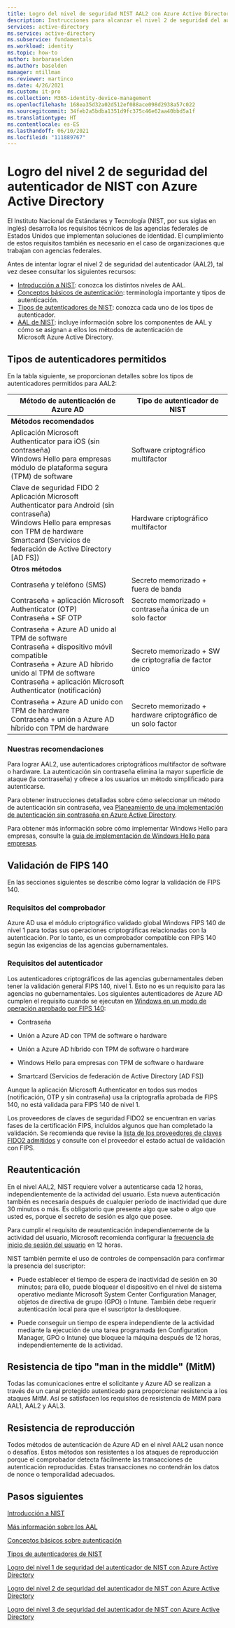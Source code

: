 ```yaml
---
title: Logro del nivel de seguridad NIST AAL2 con Azure Active Directory
description: Instrucciones para alcanzar el nivel 2 de seguridad del autenticador (AAL2) de NIST con Azure Active Directory.
services: active-directory
ms.service: active-directory
ms.subservice: fundamentals
ms.workload: identity
ms.topic: how-to
author: barbaraselden
ms.author: baselden
manager: mtillman
ms.reviewer: martinco
ms.date: 4/26/2021
ms.custom: it-pro
ms.collection: M365-identity-device-management
ms.openlocfilehash: 168ea35d32a02d512ef088ace098d2938a57c022
ms.sourcegitcommit: 34feb2a5bdba1351d9fc375c46e62aa40bbd5a1f
ms.translationtype: HT
ms.contentlocale: es-ES
ms.lasthandoff: 06/10/2021
ms.locfileid: "111889767"
---
```

# <a name="achieve-nist-authenticator-assurance-level-2-with-azure-active-directory"></a>Logro del nivel 2 de seguridad del autenticador de NIST con Azure Active Directory

El Instituto Nacional de Estándares y Tecnología (NIST, por sus siglas en inglés) desarrolla los requisitos técnicos de las agencias federales de Estados Unidos que implementan soluciones de identidad. El cumplimiento de estos requisitos también es necesario en el caso de organizaciones que trabajan con agencias federales. 

Antes de intentar lograr el nivel 2 de seguridad del autenticador (AAL2), tal vez desee consultar los siguientes recursos:
* [Introducción a NIST](nist-overview.md): conozca los distintos niveles de AAL.
* [Conceptos básicos de autenticación](nist-authentication-basics.md): terminología importante y tipos de autenticación.
* [Tipos de autenticadores de NIST](nist-authenticator-types.md): conozca cada uno de los tipos de autenticador.
* [AAL de NIST](nist-about-authenticator-assurance-levels.md): incluye información sobre los componentes de AAL y cómo se asignan a ellos los métodos de autenticación de Microsoft Azure Active Directory.

## <a name="permitted-authenticator-types"></a>Tipos de autenticadores permitidos

En la tabla siguiente, se proporcionan detalles sobre los tipos de autenticadores permitidos para AAL2:

| Método de autenticación de Azure AD| Tipo de autenticador de NIST | 
| - | - |
| **Métodos recomendados** |   | 
| Aplicación Microsoft Authenticator para iOS (sin contraseña)<br>Windows Hello para empresas módulo de plataforma segura (TPM) de software | Software criptográfico multifactor |
| Clave de seguridad FIDO 2<br>Aplicación Microsoft Authenticator para Android (sin contraseña)<br>Windows Hello para empresas con TPM de hardware<br>Smartcard (Servicios de federación de Active Directory [AD FS]) | Hardware criptográfico multifactor |
| **Otros métodos** |  |
| Contraseña y teléfono (SMS) | Secreto memorizado + fuera de banda |
| Contraseña + aplicación Microsoft Authenticator (OTP)<br>Contraseña + SF OTP | Secreto memorizado + contraseña única de un solo factor |
| Contraseña + Azure AD unido al TPM de software <br>Contraseña + dispositivo móvil compatible<br>Contraseña + Azure AD híbrido unido al TPM de software <br>Contraseña + aplicación Microsoft Authenticator (notificación) | Secreto memorizado + SW de criptografía de factor único |
| Contraseña + Azure AD unido con TPM de hardware <br>Contraseña + unión a Azure AD híbrido con TPM de hardware | Secreto memorizado + hardware criptográfico de un solo factor |


### <a name="our-recommendations"></a>Nuestras recomendaciones

Para lograr AAL2, use autenticadores criptográficos multifactor de software o hardware. La autenticación sin contraseña elimina la mayor superficie de ataque (la contraseña) y ofrece a los usuarios un método simplificado para autenticarse. 

Para obtener instrucciones detalladas sobre cómo seleccionar un método de autenticación sin contraseña, vea [Planeamiento de una implementación de autenticación sin contraseña en Azure Active Directory](../authentication/howto-authentication-passwordless-deployment.md).

Para obtener más información sobre cómo implementar Windows Hello para empresas, consulte la [guía de implementación de Windows Hello para empresas](/windows/security/identity-protection/hello-for-business/hello-deployment-guide).

## <a name="fips-140-validation"></a>Validación de FIPS 140

En las secciones siguientes se describe cómo lograr la validación de FIPS 140.

### <a name="verifier-requirements"></a>Requisitos del comprobador

Azure AD usa el módulo criptográfico validado global Windows FIPS 140 de nivel 1 para todas sus operaciones criptográficas relacionadas con la autenticación. Por lo tanto, es un comprobador compatible con FIPS 140 según las exigencias de las agencias gubernamentales.

### <a name="authenticator-requirements"></a>Requisitos del autenticador

Los autenticadores criptográficos de las agencias gubernamentales deben tener la validación general FIPS 140, nivel 1. Esto no es un requisito para las agencias no gubernamentales. Los siguientes autenticadores de Azure AD cumplen el requisito cuando se ejecutan en [Windows en un modo de operación aprobado por FIPS 140](/windows/security/threat-protection/fips-140-validation):

* Contraseña

* Unión a Azure AD con TPM de software o hardware

* Unión a Azure AD híbrido con TPM de software o hardware

* Windows Hello para empresas con TPM de software o hardware

* Smartcard (Servicios de federación de Active Directory [AD FS]) 

Aunque la aplicación Microsoft Authenticator en todos sus modos (notificación, OTP y sin contraseña) usa la criptografía aprobada de FIPS 140, no está validada para FIPS 140 de nivel 1.

Los proveedores de claves de seguridad FIDO2 se encuentran en varias fases de la certificación FIPS, incluidos algunos que han completado la validación. Se recomienda que revise la [lista de los proveedores de claves FIDO2 admitidos](../authentication/concept-authentication-passwordless.md#fido2-security-key-providers) y consulte con el proveedor el estado actual de validación con FIPS.


## <a name="reauthentication"></a>Reautenticación 

En el nivel AAL2, NIST requiere volver a autenticarse cada 12 horas, independientemente de la actividad del usuario. Esta nueva autenticación también es necesaria después de cualquier período de inactividad que dure 30 minutos o más. Es obligatorio que presente algo que sabe o algo que usted es, porque el secreto de sesión es algo que posee.

Para cumplir el requisito de reautenticación independientemente de la actividad del usuario, Microsoft recomienda configurar la [frecuencia de inicio de sesión del usuario](../conditional-access/howto-conditional-access-session-lifetime.md) en 12 horas. 

NIST también permite el uso de controles de compensación para confirmar la presencia del suscriptor:

* Puede establecer el tiempo de espera de inactividad de sesión en 30 minutos; para ello, puede bloquear el dispositivo en el nivel de sistema operativo mediante Microsoft System Center Configuration Manager, objetos de directiva de grupo (GPO) o Intune. También debe requerir autenticación local para que el suscriptor la desbloquee.

* Puede conseguir un tiempo de espera independiente de la actividad mediante la ejecución de una tarea programada (en Configuration Manager, GPO o Intune) que bloquee la máquina después de 12 horas, independientemente de la actividad.

## <a name="man-in-the-middle-resistance"></a>Resistencia de tipo "man in the middle" (MitM) 

Todas las comunicaciones entre el solicitante y Azure AD se realizan a través de un canal protegido autenticado para proporcionar resistencia a los ataques MitM. Así se satisfacen los requisitos de resistencia de MitM para AAL1, AAL2 y AAL3.

## <a name="replay-resistance"></a>Resistencia de reproducción

Todos métodos de autenticación de Azure AD en el nivel AAL2 usan nonce o desafíos. Estos métodos son resistentes a los ataques de reproducción porque el comprobador detecta fácilmente las transacciones de autenticación reproducidas. Estas transacciones no contendrán los datos de nonce o temporalidad adecuados.

## <a name="next-steps"></a>Pasos siguientes 

[Introducción a NIST](nist-overview.md)

[Más información sobre los AAL](nist-about-authenticator-assurance-levels.md)

[Conceptos básicos sobre autenticación](nist-authentication-basics.md)

[Tipos de autenticadores de NIST](nist-authenticator-types.md)

[Logro del nivel 1 de seguridad del autenticador de NIST con Azure Active Directory](nist-authenticator-assurance-level-1.md)

[Logro del nivel 2 de seguridad del autenticador de NIST con Azure Active Directory](nist-authenticator-assurance-level-2.md)

[Logro del nivel 3 de seguridad del autenticador de NIST con Azure Active Directory](nist-authenticator-assurance-level-3.md)